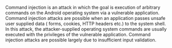Command injection is an attack in which the goal is execution of arbitrary commands on the Android operating system via a vulnerable application. Command injection attacks are possible when an application passes unsafe user supplied data ( forms, cookies, HTTP headers etc.) to the system shell. In this attack, the attacker-supplied operating system commands are usually executed with the privileges of the vulnerable application. Command injection attacks are possible largely due to insufficient input validation.